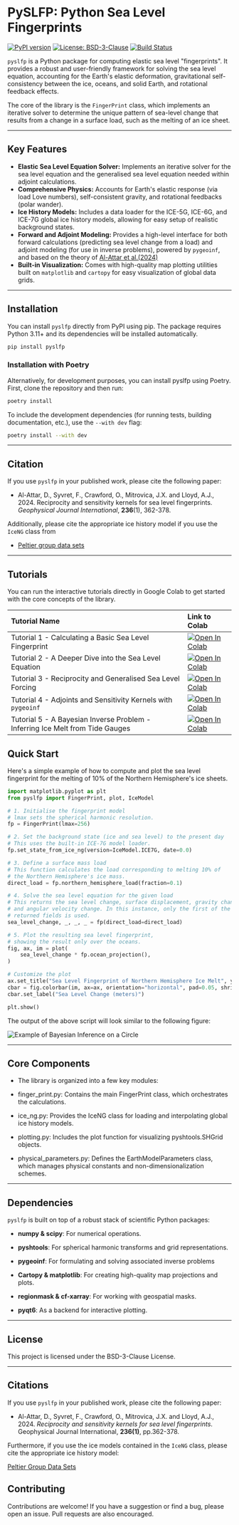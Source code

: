 # PySLFP: Python Sea Level Fingerprints 

[![PyPI version](https://badge.fury.io/py/pyslfp.svg)](https://badge.fury.io/py/pyslfp)
[![License: BSD-3-Clause](https://img.shields.io/badge/License-BSD--3--Clause-blue.svg)](https://opensource.org/licenses/BSD-3-Clause)
[![Build Status](https://img.shields.io/travis/com/your-username/pyslfp.svg)](https://travis-ci.com/your-username/pyslfp)

`pyslfp` is a Python package for computing elastic sea level "fingerprints". It provides a robust and user-friendly framework for solving the sea level equation, accounting for the Earth's elastic deformation, gravitational self-consistency between the ice, oceans, and solid Earth, and rotational feedback effects.

The core of the library is the `FingerPrint` class, which implements an iterative solver to determine the unique pattern of sea-level change that results from a change in a surface load, such as the melting of an ice sheet.

---

## Key Features 

* **Elastic Sea Level Equation Solver:** Implements an iterative solver for the  sea level equation and the generalised sea level equation needed within adjoint calculations.
* **Comprehensive Physics:** Accounts for Earth's elastic response (via load Love numbers), self-consistent gravity, and rotational feedbacks (polar wander).
* **Ice History Models:** Includes a data loader for the ICE-5G, ICE-6G, and ICE-7G global ice history models, allowing for easy setup of realistic background states.
* **Forward and Adjoint Modeling:** Provides a high-level interface for both forward calculations (predicting sea level change from a load) and  adjoint modeling (for use in inverse problems), powered by `pygeoinf`, and based on the theory of [Al-Attar et al.(2024)](https://academic.oup.com/gji/article/236/1/362/7338265)
* **Built-in Visualization:** Comes with high-quality map plotting utilities built on `matplotlib` and `cartopy` for easy visualization of global data grids.


---

## Installation

You can install `pyslfp` directly from PyPI using pip. The package requires Python 3.11+ and its dependencies will be installed automatically.

```bash
pip install pyslfp
```

### Installation with Poetry 

Alternatively, for development purposes, you can install pyslfp using Poetry. First, clone the repository and then run:

```bash 
poetry install 
```

To include the development dependencies (for running tests, building documentation, etc.), use the `--with dev` flag:

```bash
poetry install --with dev
```

---

## Citation 

If you use `pyslfp` in your published work, please cite the following paper:

*   Al-Attar, D., Syvret, F., Crawford, O., Mitrovica, J.X. and Lloyd, A.J., 2024. Reciprocity and sensitivity kernels for sea level fingerprints. *Geophysical Journal International*, **236**(1), 362-378.
    
Additionally, please cite the appropriate ice history model if you use the `IceNG` class from

*   [Peltier group data sets](https://www.atmosp.physics.utoronto.ca/~peltier/data.php)

---


## Tutorials

You can run the interactive tutorials directly in Google Colab to get started with the core concepts of the library.


| Tutorial Name                 | Link to Colab                                                                                                                                                                                                                                    |
| :---------------------------- | :----------------------------------------------------------------------------------------------------------------------------------------------------------------------------------------------------------------------------------------------- |
| Tutorial 1 -  Calculating a Basic Sea Level Fingerprint | [![Open In Colab](https://colab.research.google.com/assets/colab-badge.svg)](https://colab.research.google.com/github/da380/pyslfp/blob/main/docs/source/tutorials/tutorial1.ipynb)                                                                                  |
| Tutorial 2 - A Deeper Dive into the Sea Level Equation   | [![Open In Colab](https://colab.research.google.com/assets/colab-badge.svg)](https://colab.research.google.com/github/da380/pyslfp/blob/main/docs/source/tutorials/tutorial2.ipynb)                                                                                  |
| Tutorial 3 - Reciprocity and Generalised Sea Level Forcing  | [![Open In Colab](https://colab.research.google.com/assets/colab-badge.svg)](https://colab.research.google.com/github/da380/pyslfp/blob/main/docs/source/tutorials/tutorial3.ipynb)                                                                                  |
| Tutorial 4 -  Adjoints and Sensitivity Kernels with `pygeoinf` | [![Open In Colab](https://colab.research.google.com/assets/colab-badge.svg)](https://colab.research.google.com/github/da380/pyslfp/blob/main/docs/source/tutorials/tutorial4.ipynb)                                                                                  |
| Tutorial 5 - A Bayesian Inverse Problem - Inferring Ice Melt from Tide Gauges | [![Open In Colab](https://colab.research.google.com/assets/colab-badge.svg)](https://colab.research.google.com/github/da380/pyslfp/blob/main/docs/source/tutorials/tutorial5.ipynb)                                                                                  |



## Quick Start

Here's a simple example of how to compute and plot the sea level fingerprint for the melting of 10% of the Northern Hemisphere's ice sheets.

```python
import matplotlib.pyplot as plt
from pyslfp import FingerPrint, plot, IceModel

# 1. Initialise the fingerprint model
# lmax sets the spherical harmonic resolution.
fp = FingerPrint(lmax=256)

# 2. Set the background state (ice and sea level) to the present day
# This uses the built-in ICE-7G model loader.
fp.set_state_from_ice_ng(version=IceModel.ICE7G, date=0.0)

# 3. Define a surface mass load
# This function calculates the load corresponding to melting 10% of
# the Northern Hemisphere's ice mass.
direct_load = fp.northern_hemisphere_load(fraction=0.1)

# 4. Solve the sea level equation for the given load
# This returns the sea level change, surface displacement, gravity change,
# and angular velocity change. In this instance, only the first of the
# returned fields is used. 
sea_level_change, _, _, _ = fp(direct_load=direct_load)

# 5. Plot the resulting sea level fingerprint,
# showing the result only over the oceans.
fig, ax, im = plot(
    sea_level_change * fp.ocean_projection(),
)

# Customize the plot
ax.set_title("Sea Level Fingerprint of Northern Hemisphere Ice Melt", y=1.1)
cbar = fig.colorbar(im, ax=ax, orientation="horizontal", pad=0.05, shrink=0.7)
cbar.set_label("Sea Level Change (meters)")

plt.show()
```

The output of the above script will look similar to the following figure:

![Example of Bayesian Inference on a Circle](docs/figures/sl.png)

---
## Core Components

* The library is organized into a few key modules:

* finger_print.py: Contains the main FingerPrint class, which orchestrates the calculations.

* ice_ng.py: Provides the IceNG class for loading and interpolating global ice history models.

* plotting.py: Includes the plot function for visualizing pyshtools.SHGrid objects.

* physical_parameters.py: Defines the EarthModelParameters class, which manages physical constants and non-dimensionalization schemes.

---

## Dependencies

`pyslfp` is built on top of a robust stack of scientific Python packages:

* **numpy & scipy**: For numerical operations.

* **pyshtools**: For spherical harmonic transforms and grid representations.

* **pygeoinf**: For formulating and solving associated inverse problems

* **Cartopy & matplotlib**: For creating high-quality map projections and plots.

* **regionmask & cf-xarray**: For working with geospatial masks.
 
* **pyqt6**: As a backend for interactive plotting.
---

## License

This project is licensed under the BSD-3-Clause License.

--- 

## Citations

If you use `pyslfp` in your published work, please cite the following paper:

*    Al-Attar, D., Syvret, F., Crawford, O., Mitrovica, J.X. and Lloyd, A.J., 2024. *Reciprocity and sensitivity kernels for sea level fingerprints*. Geophysical Journal International, **236(1)**, pp.362-378.
  
Furthermore, if you use the ice models contained in the `IceNG` class, please cite the appropriate ice history model:

[Peltier Group Data Sets](https://www.atmosp.physics.utoronto.ca/~peltier/data.php)

## Contributing

Contributions are welcome! If you have a suggestion or find a bug, please open an issue. Pull requests are also encouraged.